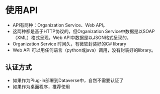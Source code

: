 # 使用API
+ API有两种：Organization Service、Web API。
+ 这两种都是基于HTTP协议的，但Organization Service中数据是以SOAP（XML）格式呈现，Web API中数据是以JSON格式呈现的。
+ Organization Service 时间久，有微软封装好的C# library
+ Web API 可以用任何语言（python或java）调用，没有封装好的library。

## 认证方式
+ 如果作为Plug-in部署到Dataverse中，自然不需要认证了
+ 如果作为桌面程序，推荐使用